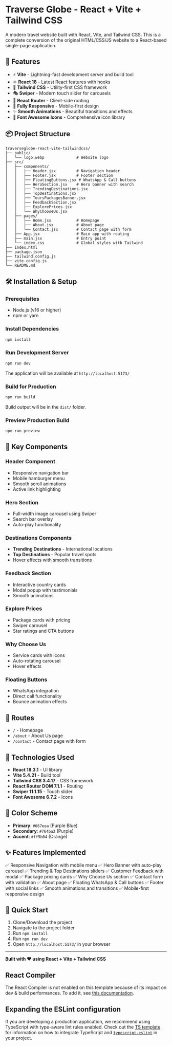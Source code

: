 # Traverse Globe - React + Vite + Tailwind CSS

A modern travel website built with React, Vite, and Tailwind CSS. This is a complete conversion of the original HTML/CSS/JS website to a React-based single-page application.

## 🚀 Features

- ⚡️ **Vite** - Lightning-fast development server and build tool
- ⚛️ **React 18** - Latest React features with hooks
- 🎨 **Tailwind CSS** - Utility-first CSS framework
- 🎭 **Swiper** - Modern touch slider for carousels
- 🧭 **React Router** - Client-side routing
- 📱 **Fully Responsive** - Mobile-first design
- ✨ **Smooth Animations** - Beautiful transitions and effects
- 🎯 **Font Awesome Icons** - Comprehensive icon library

## 📦 Project Structure

```
traverseglobe-react-vite-tailwindcss/
├── public/
│   └── logo.webp              # Website logo
├── src/
│   ├── components/
│   │   ├── Header.jsx         # Navigation header
│   │   ├── Footer.jsx         # Footer section
│   │   ├── FloatingButtons.jsx # WhatsApp & Call buttons
│   │   ├── HeroSection.jsx    # Hero banner with search
│   │   ├── TrendingDestinations.jsx
│   │   ├── TopDestinations.jsx
│   │   ├── ToursPackagesBanner.jsx
│   │   ├── FeedbackSection.jsx
│   │   ├── ExplorePrices.jsx
│   │   └── WhyChooseUs.jsx
│   ├── pages/
│   │   ├── Home.jsx           # Homepage
│   │   ├── About.jsx          # About page
│   │   └── Contact.jsx        # Contact page with form
│   ├── App.jsx                # Main app with routing
│   ├── main.jsx               # Entry point
│   └── index.css              # Global styles with Tailwind
├── index.html
├── package.json
├── tailwind.config.js
├── vite.config.js
└── README.md
```

## 🛠️ Installation & Setup

### Prerequisites
- Node.js (v16 or higher)
- npm or yarn

### Install Dependencies

```bash
npm install
```

### Run Development Server

```bash
npm run dev
```

The application will be available at `http://localhost:5173/`

### Build for Production

```bash
npm run build
```

Build output will be in the `dist/` folder.

### Preview Production Build

```bash
npm run preview
```

## 🎨 Key Components

### Header Component
- Responsive navigation bar
- Mobile hamburger menu
- Smooth scroll animations
- Active link highlighting

### Hero Section
- Full-width image carousel using Swiper
- Search bar overlay
- Auto-play functionality

### Destinations Components
- **Trending Destinations** - International locations
- **Top Destinations** - Popular travel spots
- Hover effects with smooth transitions

### Feedback Section
- Interactive country cards
- Modal popup with testimonials
- Smooth animations

### Explore Prices
- Package cards with pricing
- Swiper carousel
- Star ratings and CTA buttons

### Why Choose Us
- Service cards with icons
- Auto-rotating carousel
- Hover effects

### Floating Buttons
- WhatsApp integration
- Direct call functionality
- Bounce animation effects

## 🎯 Routes

- `/` - Homepage
- `/about` - About Us page
- `/contact` - Contact page with form

## 🔧 Technologies Used

- **React 18.3.1** - UI library
- **Vite 5.4.21** - Build tool
- **Tailwind CSS 3.4.17** - CSS framework
- **React Router DOM 7.1.1** - Routing
- **Swiper 11.1.15** - Touch slider
- **Font Awesome 6.7.2** - Icons

## 🎨 Color Scheme

- **Primary**: `#667eea` (Purple Blue)
- **Secondary**: `#764ba2` (Purple)
- **Accent**: `#ff5b04` (Orange)

## ✨ Features Implemented

✅ Responsive Navigation with mobile menu
✅ Hero Banner with auto-play carousel
✅ Trending & Top Destinations sliders
✅ Customer Feedback with modal
✅ Package pricing cards
✅ Why Choose Us section
✅ Contact form with validation
✅ About page
✅ Floating WhatsApp & Call buttons
✅ Footer with social links
✅ Smooth animations and transitions
✅ Mobile-first responsive design

## 🚀 Quick Start

1. Clone/Download the project
2. Navigate to the project folder
3. Run `npm install`
4. Run `npm run dev`
5. Open `http://localhost:5173/` in your browser

---

**Built with ❤️ using React + Vite + Tailwind CSS**

## React Compiler

The React Compiler is not enabled on this template because of its impact on dev & build performances. To add it, see [this documentation](https://react.dev/learn/react-compiler/installation).

## Expanding the ESLint configuration

If you are developing a production application, we recommend using TypeScript with type-aware lint rules enabled. Check out the [TS template](https://github.com/vitejs/vite/tree/main/packages/create-vite/template-react-ts) for information on how to integrate TypeScript and [`typescript-eslint`](https://typescript-eslint.io) in your project.
